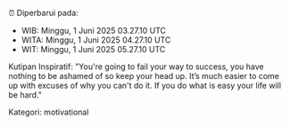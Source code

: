 ⏰ Diperbarui pada:
- WIB: Minggu, 1 Juni 2025 03.27.10 UTC
- WITA: Minggu, 1 Juni 2025 04.27.10 UTC
- WIT: Minggu, 1 Juni 2025 05.27.10 UTC

Kutipan Inspiratif:
"You're going to fail your way to success, you have nothing to be ashamed of so keep your head up. It’s much easier to come up with excuses of why you can't do it. If you do what is easy your life will be hard."


Kategori: motivational

